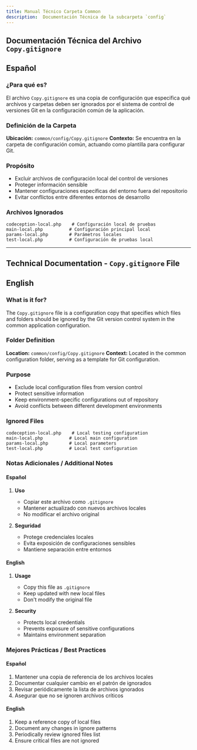 ```yaml
---
title: Manual Técnico Carpeta Common
description:  Documentación Técnica de la subcarpeta `config`
---
```


## Documentación Técnica del Archivo `Copy.gitignore`

## Español

### ¿Para qué es?
El archivo `Copy.gitignore` es una copia de configuración que especifica qué archivos y carpetas deben ser ignorados por el sistema de control de versiones Git en la configuración común de la aplicación.

### Definición de la Carpeta
**Ubicación:** `common/config/Copy.gitignore`
**Contexto:** Se encuentra en la carpeta de configuración común, actuando como plantilla para configurar Git.

### Propósito
- Excluir archivos de configuración local del control de versiones
- Proteger información sensible
- Mantener configuraciones específicas del entorno fuera del repositorio
- Evitar conflictos entre diferentes entornos de desarrollo

### Archivos Ignorados
```gitignore
codeception-local.php    # Configuración local de pruebas
main-local.php          # Configuración principal local
params-local.php        # Parámetros locales
test-local.php          # Configuración de pruebas local
```

---

## Technical Documentation - `Copy.gitignore` File

## English

### What is it for?
The `Copy.gitignore` file is a configuration copy that specifies which files and folders should be ignored by the Git version control system in the common application configuration.

### Folder Definition
**Location:** `common/config/Copy.gitignore`
**Context:** Located in the common configuration folder, serving as a template for Git configuration.

### Purpose
- Exclude local configuration files from version control
- Protect sensitive information
- Keep environment-specific configurations out of repository
- Avoid conflicts between different development environments

### Ignored Files
```gitignore
codeception-local.php    # Local testing configuration
main-local.php          # Local main configuration
params-local.php        # Local parameters
test-local.php          # Local test configuration
```

### Notas Adicionales / Additional Notes

#### Español
1. **Uso**
   - Copiar este archivo como `.gitignore`
   - Mantener actualizado con nuevos archivos locales
   - No modificar el archivo original

2. **Seguridad**
   - Protege credenciales locales
   - Evita exposición de configuraciones sensibles
   - Mantiene separación entre entornos

#### English
1. **Usage**
   - Copy this file as `.gitignore`
   - Keep updated with new local files
   - Don't modify the original file

2. **Security**
   - Protects local credentials
   - Prevents exposure of sensitive configurations
   - Maintains environment separation

### Mejores Prácticas / Best Practices

#### Español
1. Mantener una copia de referencia de los archivos locales
2. Documentar cualquier cambio en el patrón de ignorados
3. Revisar periódicamente la lista de archivos ignorados
4. Asegurar que no se ignoren archivos críticos

#### English
1. Keep a reference copy of local files
2. Document any changes in ignore patterns
3. Periodically review ignored files list
4. Ensure critical files are not ignored

